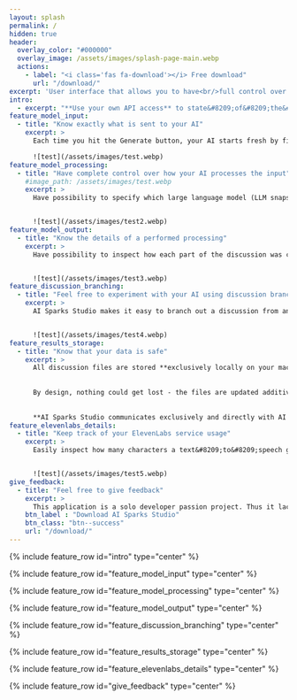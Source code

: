 ```yaml
---
layout: splash
permalink: /
hidden: true
header:
  overlay_color: "#000000"
  overlay_image: /assets/images/splash-page-main.webp
  actions:
    - label: "<i class='fas fa-download'></i> Free download"
      url: "/download/"
excerpt: 'User interface that allows you to have<br/>full control over discussions with your AI.<br/>'
intro: 
  - excerpt: "**Use your own API access** to state&#8209;of&#8209;the&#8209;art AI models efficiently with this user interface. For example, you can have discussions with **OpenAI's GPT&#8209;4**, have your speech converted to text using their capable **Whisper** model and discussion converted to lifelike speech audio using the **ElevenLabs** service."
feature_model_input:
  - title: "Know exactly what is sent to your AI"
    excerpt: > 
      Each time you hit the Generate button, your AI starts fresh by first reading the entire discussion and then generating an appropriate response. This process is **fully transparent** - nothing gets changed in you discussion so far or in the generated response. The model's context memory limitation still applies, but **you're in charge** of its management - you know exactly what's its usage, its limit, and the estimated cost of generation.

      ![test](/assets/images/test.webp)
feature_model_processing:
  - title: "Have complete control over how your AI processes the input"
    #image_path: /assets/images/test.webp
    excerpt: > 
      Have possibility to specify which large language model (LLM snapshot) shall be used for text generation and have control over every parameter the API provides. Have more control over the parameters that by using OpenAI Playground, as this UI exactly adheres to the official API specification.


      ![test](/assets/images/test2.webp)
feature_model_output:
  - title: "Know the details of a performed processing"
    excerpt: > 
      Have possibility to inspect how each part of the discussion was created, which LLM snapshot was used for its generation and what were the parameter values. Also, have means to inspect the impact on the model's context memory and cost estimation of the text generation.


      ![test](/assets/images/test3.webp)      
feature_discussion_branching:
  - title: "Feel free to experiment with your AI using discussion branching"
    excerpt: > 
      AI Sparks Studio makes it easy to branch out a discussion from an arbitrary point. This allows to **conveniently experiment how a different AI model responds or how different settings affect its output** or to rewrite the discussion without losing any previous texts. Also, this allows to partly **circumvent context memory limitation** of an AI model by branching out the discussion from its earlier relevant point. In AI Sparks Studio, it's **easy to notice, inspect, and navigate through any existing discussion branching.**


      ![test](/assets/images/test4.webp)          
feature_results_storage:
  - title: "Know that your data is safe"
    excerpt: > 
      All discussion files are stored **exclusively locally on your machine**. AI Sparks Studio makes it easy to locate these files and to change the storage location. 
      
      
      By design, nothing could get lost - the files are updated additively, so **no text could get deleted or corrupted**. Also, the files use the standard JSON format and are easy to inspect with any text editor. 
      
      
      **AI Sparks Studio communicates exclusively and directly with AI services for which you provide API keys**, on your demand. It sends a request to the AI service which you have previously authorized, receives a response and stores it locally on your machine. **The configured API keys are also stored exclusively locally on your machine**, in the application's configuration JSON file, made easy to locate using the Settings dialog.
feature_elevenlabs_details:
  - title: "Keep track of your ElevenLabs service usage"
    excerpt: > 
      Easily inspect how many characters a text&#8209;to&#8209;speech generation **would take up from your monthly quota before issuing the request**. Prevent unnecessary re-generation with the **automatic speech audio caching** (generated audio files are stored locally next to their respective discussion file).


      ![test](/assets/images/test5.webp)         
give_feedback:
  - title: "Feel free to give feedback"
    excerpt: > 
      This application is a solo developer passion project. Thus it lacks extensive testing and features that perhaps many people would find essential. Any feedback is welcome at <span id="email"></span>
    btn_label : "Download AI Sparks Studio"
    btn_class: "btn--success"
    url: "/download/"    
---
```


{% include feature_row id="intro" type="center" %}

{% include feature_row id="feature_model_input" type="center" %}

{% include feature_row id="feature_model_processing" type="center" %}

{% include feature_row id="feature_model_output" type="center" %}

{% include feature_row id="feature_discussion_branching" type="center" %}

{% include feature_row id="feature_results_storage" type="center" %}

{% include feature_row id="feature_elevenlabs_details" type="center" %}

{% include feature_row id="give_feedback" type="center" %}

<script>
window.onload = function() {
    var user = 'ai';
    var domain = 'aisparksstudio';
    var element = document.getElementById('email');
    element.innerHTML = '<a href="mailto:' + user + '@' + domain + '.com">' + user + '@' + domain + '.com</a>';
};
</script>